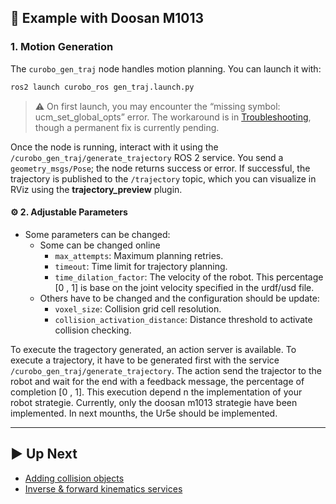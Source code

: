 ## 🚀 Example with Doosan M1013

### 1. Motion Generation

The `curobo_gen_traj` node handles motion planning. You can launch it with:

```bash
ros2 launch curobo_ros gen_traj.launch.py
```

> ⚠️ On first launch, you may encounter the “missing symbol: ucm\_set\_global\_opts” error. The workaround is in [Troubleshooting](../troubleshooting.md#2-missing-symbol-ucm_set_global_opts), though a permanent fix is currently pending.

Once the node is running, interact with it using the `/curobo_gen_traj/generate_trajectory` ROS 2 service. You send a `geometry_msgs/Pose`; the node returns success or error. If successful, the trajectory is published to the `/trajectory` topic, which you can visualize in RViz using the **trajectory\_preview** plugin.

#### ⚙️ 2. Adjustable Parameters

- Some parameters can be changed:
  - Some can be changed online 
    * `max_attempts`: Maximum planning retries.
    * `timeout`: Time limit for trajectory planning.
    *  `time_dilation_factor`: The velocity of the robot. This percentage [0 , 1] is base on the joint velocity specified in the urdf/usd file.
  - Others have to be changed and the configuration should be update:
    * `voxel_size`: Collision grid cell resolution.
    * `collision_activation_distance`: Distance threshold to activate collision checking.
  
To execute the tragectory generated, an action server is available. To execute a trajectory, it have to be generated first with the service `/curobo_gen_traj/generate_trajectory`. The action send the trajector to the robot and wait for the end with a feedback message, the percentage of completion [0 , 1]. This execution depend n the implementation of your robot strategie. Currently, only the doosan m1013 strategie have been implemented. In next mounths, the Ur5e should be implemented.   

---


## ▶️ Up Next

* [Adding collision objects](adding_collision_objects.md)
* [Inverse & forward kinematics services](ik_fk_services.md)



